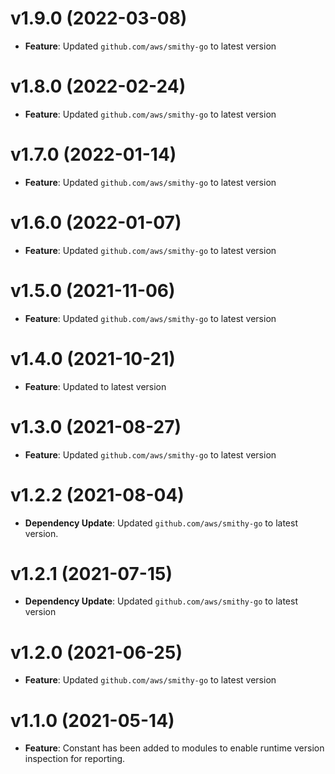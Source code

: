 # v1.9.0 (2022-03-08)

* **Feature**: Updated `github.com/aws/smithy-go` to latest version

# v1.8.0 (2022-02-24)

* **Feature**: Updated `github.com/aws/smithy-go` to latest version

# v1.7.0 (2022-01-14)

* **Feature**: Updated `github.com/aws/smithy-go` to latest version

# v1.6.0 (2022-01-07)

* **Feature**: Updated `github.com/aws/smithy-go` to latest version

# v1.5.0 (2021-11-06)

* **Feature**: Updated `github.com/aws/smithy-go` to latest version

# v1.4.0 (2021-10-21)

* **Feature**: Updated  to latest version

# v1.3.0 (2021-08-27)

* **Feature**: Updated `github.com/aws/smithy-go` to latest version

# v1.2.2 (2021-08-04)

* **Dependency Update**: Updated `github.com/aws/smithy-go` to latest version.

# v1.2.1 (2021-07-15)

* **Dependency Update**: Updated `github.com/aws/smithy-go` to latest version

# v1.2.0 (2021-06-25)

* **Feature**: Updated `github.com/aws/smithy-go` to latest version

# v1.1.0 (2021-05-14)

* **Feature**: Constant has been added to modules to enable runtime version inspection for reporting.

